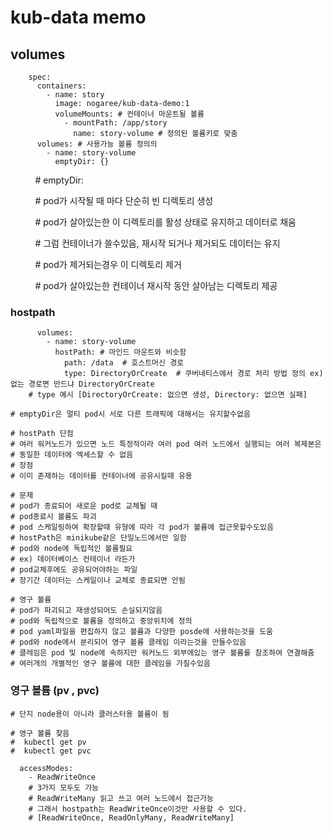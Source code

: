 # kub-data memo

## volumes

```
    spec:
      containers:
        - name: story
          image: nogaree/kub-data-demo:1
          volumeMounts: # 컨테이너 마운트될 볼륨 
            - mountPath: /app/story
              name: story-volume # 정의된 볼륨키로 맞춤 
      volumes: # 사용가능 볼륨 정의의
        - name: story-volume
          emptyDir: {}

```



          # emptyDir:

          # pod가 시작될 때 마다 단순히 빈 디렉토리 생성

          # pod가 살아있는한 이 디렉토리를 활성 상태로 유지하고 데이터로 채움

          # 그럼 컨테이너가 쓸수있음, 재시작 되거나 제거되도 데이터는 유지

          # pod가 제거되는경우 이 디렉토리 제거

          # pod가 살아있는한 컨테이너 재시작 동안 살아남는 디렉토리 제공



### hostpath

```
      volumes:
        - name: story-volume
          hostPath: # 마인드 마운트와 비슷함 
            path: /data  # 호스트머신 경로 
            type: DirectoryOrCreate  # 쿠버네티스에서 경로 처리 방법 정의 ex) 없는 경로면 만드냐 DirectoryOrCreate
    # type 예시 [DirectoryOrCreate: 없으면 생성, Directory: 없으면 실패]

# emptyDir은 멀티 pod시 서로 다른 트래픽에 대해서는 유지할수없음

# hostPath 단점
# 여러 워커노드가 있으면 노드 특정적이라 여러 pod 여러 노드에서 실행되는 여러 복제본은 
# 동일한 데이터에 엑세스할 수 없음  
# 장점 
# 이미 존재하는 데이터를 컨테이너에 공유시킬때 유용 

# 문제 
# pod가 종료되어 새로운 pod로 교체될 때
# pod종료시 볼륨도 파괴
# pod 스케일링하여 확장할때 유형에 따라 각 pod가 볼륨에 접근못할수도있음
# hostPath은 minikube같은 단일노드에서만 일함
# pod와 node에 독립적인 볼륨필요 
# ex) 데이터베이스 컨테이너 라든가 
# pod교체후에도 공유되어야하는 파일 
# 장기간 데이터는 스케일이나 교체로 종료되면 안됨 

# 영구 볼륨
# pod가 파괴되고 재생성되어도 손실되지않음
# pod와 독립적으로 볼륨을 정의하고 중앙위치에 정의 
# pod yaml파일을 편집하지 않고 볼륨과 다양한 posde에 사용하는것을 도움
# pod와 node에서 분리되어 영구 볼륨 클레임 이라는것을 만들수있음 
# 클레임은 pod 및 node에 속하지만 워커노드 외부에있는 영구 볼륨를 참조하여 연결해줌 
# 여러개의 개별적인 영구 볼륨에 대한 클레임을 가질수있음 
```



### 영구 볼륨 (pv , pvc)

```
# 단지 node용이 아니라 클러스터용 볼륨이 됨 

# 영구 볼륨 찾음 
#  kubectl get pv 
#  kubectl get pvc
```

```
  accessModes:
    - ReadWriteOnce
    # 3가지 모두도 가능 
    # ReadWriteMany 읽고 쓰고 여러 노드에서 접근가능 
    # 그래서 hostpath는 ReadWriteOnce이것만 사용할 수 있다.
    # [ReadWriteOnce, ReadOnlyMany, ReadWriteMany]
```








